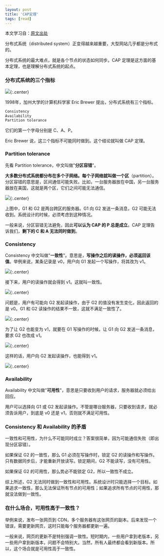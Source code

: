 ```yaml
---
layout: post
title: 'CAP定理'
tags: [read]
---
```


本文学习自：[原文出处](http://www.ruanyifeng.com/blog/2018/07/cap.html)

分布式系统（distributed system）正变得越来越重要，大型网站几乎都是分布式的。

分布式系统的最大难点，就是各个节点的状态如何同步。CAP 定理是这方面的基本定理，也是理解分布式系统的起点。

### 分布式系统的三个指标

![](../images/cap1.png){:.center}

1998年，加州大学的计算机科学家 Eric Brewer 提出，分布式系统有三个指标。

```xml
Consistency
Availability
Partition tolerance
```

它们的第一个字母分别是 C、A、P。

Eric Brewer 说，这三个指标不可能同时做到。这个结论就叫做 CAP 定理。

### Partition tolerance

先看 Partition tolerance，中文叫做"**分区容错**"。

**大多数分布式系统都分布在多个子网络。每个子网络就叫做一个区**（partition）。分区容错的意思是，区间通信可能失败。比如，一台服务器放在中国，另一台服务器放在美国，这就是两个区，它们之间可能无法通信。

![](../images/cap2.png){:.center}

上图中，G1 和 G2 是两台跨区的服务器。G1 向 G2 发送一条消息，G2 可能无法收到。系统设计的时候，必须考虑到这种情况。

一般来说，分区容错无法避免，因此**可以认为 CAP 的 P 总是成立**。CAP 定理告诉我们，**剩下的 C 和 A 无法同时做到**。

### Consistency

Consistency 中文叫做"**一致性**"。意思是，**写操作之后的读操作，必须返回该值**。举例来说，某条记录是 v0，用户向 G1 发起一个写操作，将其改为 v1。

![](../images/cap3.png){:.center}

接下来，用户的读操作就会得到 v1。这就叫一致性。

![](../images/cap4.png){:.center}

问题是，用户有可能向 G2 发起读操作，由于 G2 的值没有发生变化，因此返回的是 v0。G1 和 G2 读操作的结果不一致，这就不满足一致性了。

![](../images/cap5.png){:.center}

为了让 G2 也能变为 v1，就要在 G1 写操作的时候，让 G1 向 G2 发送一条消息，要求 G2 也改成 v1。

![](../images/cap6.png){:.center}

这样的话，用户向 G2 发起读操作，也能得到 v1。

![](../images/cap7.png){:.center}

### Availability

Availability 中文叫做"**可用性**"，意思是只要收到用户的请求，服务器就必须给出回应。

用户可以选择向 G1 或 G2 发起读操作。不管是哪台服务器，只要收到请求，就必须告诉用户，到底是 v0 还是 v1，否则就不满足可用性。

### Consistency 和 Availability 的矛盾

一致性和可用性，为什么不可能同时成立？答案很简单，因为可能通信失败（即出现分区容错）。

如果保证 G2 的一致性，那么 G1 必须在写操作时，锁定 G2 的读操作和写操作。只有数据同步后，才能重新开放读写。锁定期间，G2 不能读写，没有可用性。

如果保证 G2 的可用性，那么势必不能锁定 G2，所以一致性不成立。

综上所述，G2 无法同时做到一致性和可用性。系统设计时只能选择一个目标。如果追求一致性，那么无法保证所有节点的可用性；如果追求所有节点的可用性，那就没法做到一致性。

### 在什么场合，可用性高于一致性？

举例来说，发布一张网页到 CDN，多个服务器有这张网页的副本。后来发现一个错误，需要更新网页，这时只能每个服务器都更新一遍。

一般来说，网页的更新不是特别强调一致性。短时期内，一些用户拿到老版本，另一些用户拿到新版本，问题不会特别大。当然，所有人最终都会看到新版本。所以，这个场合就是可用性高于一致性。